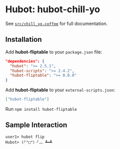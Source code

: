 # Hubot: hubot-chill-yo



See [`src/chill_yo.coffee`](src/chill_yo.coffee) for full documentation.

## Installation

Add **hubot-fliptable** to your `package.json` file:

```json
"dependencies": {
  "hubot": ">= 2.5.1",
  "hubot-scripts": ">= 2.4.2",
  "hubot-fliptable": ">= 0.0.0"
}
```

Add **hubot-fliptable** to your `external-scripts.json`:

```json
["hubot-fliptable"]
```

Run `npm install hubot-fliptable`

## Sample Interaction

```
user1> hubot flip 
Hubot> (╯°□°）╯︵ ┻━┻
```
